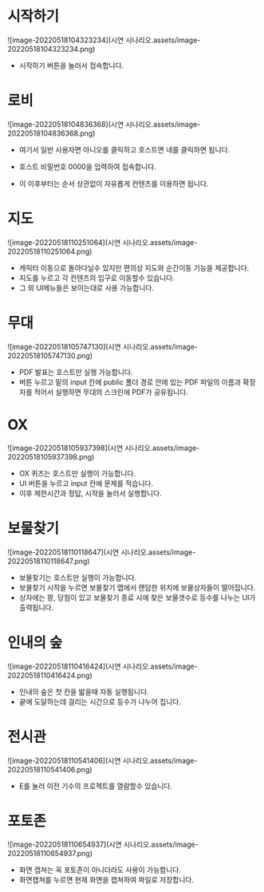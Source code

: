 # 시작하기

![image-20220518104323234](시연 시나리오.assets/image-20220518104323234.png)

- 시작하기 버튼을 눌러서 접속합니다.



# 로비

![image-20220518104836368](시연 시나리오.assets/image-20220518104836368.png)

- 여기서 일반 사용자면 아니오를 클릭하고 호스트면 네를 클릭하면 됩니다.
- 호스트 비밀번호 0000을 입력하여 접속합니다.



- 이 이후부터는 순서 상관없이 자유롭게 컨텐츠를 이용하면 됩니다.



# 지도

![image-20220518110251064](시연 시나리오.assets/image-20220518110251064.png)

- 캐릭터 이동으로 돌아다닐수 있지만 편의상 지도와 순간이동 기능을 제공합니다.
- 지도를 누르고 각 컨텐츠의 입구로 이동할수 있습니다.
- 그 외 UI메뉴들은 보이는대로 사용 가능합니다.





# 무대

![image-20220518105747130](시연 시나리오.assets/image-20220518105747130.png)

- PDF 발표는 호스트만 실행 가능합니다.
- 버튼 누르고 밑의 input 칸에 public 폴더 경로 안에 있는 PDF 파일의 이름과 확장자를 적어서 실행하면 무대의 스크린에 PDF가 공유됩니다.



# OX

![image-20220518105937398](시연 시나리오.assets/image-20220518105937398.png)

- OX 퀴즈는 호스트만 실행이 가능합니다.
- UI 버튼을 누르고 input 칸에 문제를 적습니다.
- 이후 제한시간과 정답, 시작을 눌러서 실행합니다.



# 보물찾기

![image-20220518110118647](시연 시나리오.assets/image-20220518110118647.png)

- 보물찾기는 호스트만 실행이 가능합니다.
- 보물찾기 시작을 누르면 보물찾기 맵에서 랜덤한 위치에 보물상자들이 떨어집니다.
- 상자에는 꽝, 당첨이 있고 보물찾기 종료 시에 찾은 보물갯수로 등수를 나누는 UI가 출력됩니다.



# 인내의 숲

![image-20220518110416424](시연 시나리오.assets/image-20220518110416424.png)

- 인내의 숲은 첫 칸을 밟을때 자동 실행됩니다.
- 끝에 도달하는데 걸리는 시간으로 등수가 나누어 집니다.



# 전시관

![image-20220518110541406](시연 시나리오.assets/image-20220518110541406.png)

- E를 눌러 이전 기수의 프로젝트를 열람할수 있습니다.





# 포토존

![image-20220518110654937](시연 시나리오.assets/image-20220518110654937.png)

- 화면 캡쳐는 꼭 포토존이 아니더라도 사용이 가능합니다.
- 화면캡쳐를 누르면 현재 화면을 캡쳐하여 파일로 저장합니다.